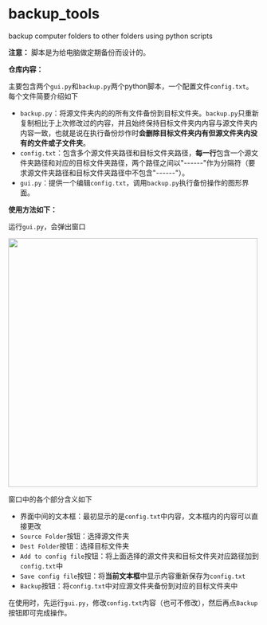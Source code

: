 # backup_tools
 backup computer folders to other folders using python scripts
 
**注意：** 脚本是为给电脑做定期备份而设计的。

**仓库内容：**

主要包含两个`gui.py`和`backup.py`两个python脚本，一个配置文件`config.txt`。每个文件简要介绍如下
 
 - `backup.py`：将源文件夹内的的所有文件备份到目标文件夹。`backup.py`只重新复制相比于上次修改过的内容，并且始终保持目标文件夹内内容与源文件夹内内容一致，也就是说在执行备份炒作时**会删除目标文件夹内有但源文件夹内没有的文件或子文件夹**。
 - `config.txt`：包含多个源文件夹路径和目标文件夹路径，**每一行**包含一个源文件夹路径和对应的目标文件夹路径，两个路径之间以"------"作为分隔符（要求源文件夹路径和目标文件夹路径中不包含"------"）。
 - `gui.py`：提供一个编辑`config.txt`，调用`backup.py`执行备份操作的图形界面。

**使用方法如下：**

运行`gui.py`，会弹出窗口

<img src="https://github.com/cwt2001/backup_tools/assets/69576774/fd4ee83e-0b1b-495b-a7d1-af4a6390ea96" width="500" />

窗口中的各个部分含义如下
- 界面中间的文本框：最初显示的是`config.txt`中内容，文本框内的内容可以直接更改
- `Source Folder`按钮：选择源文件夹
- `Dest Folder`按钮：选择目标文件夹
- `Add to config file`按钮：将上面选择的源文件夹和目标文件夹对应路径加到`config.txt`中
- `Save config file`按钮：将**当前文本框**中显示内容重新保存为`config.txt`
- `Backup`按钮：将`config.txt`中对应源文件夹备份到对应的目标文件夹中

在使用时，先运行`gui.py`，修改`config.txt`内容（也可不修改），然后再点`Backup`按钮即可完成操作。


 
 
 
